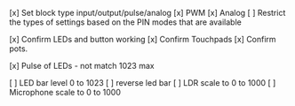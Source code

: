 [x] Set block type input/output/pulse/analog
[x] PWM
[x] Analog
[ ] Restrict the types of settings based on the PIN modes that are available


[x] Confirm LEDs and button working
[x] Confirm Touchpads
[x] Confirm pots.

[x] Pulse of LEDs - not match 1023 max

[ ] LED bar level 0 to 1023
[ ] reverse led bar
[ ] LDR scale to 0 to 1000
[ ] Microphone scale to 0 to 1000
